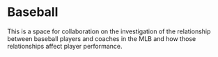 # Baseball

This is a space for collaboration on the investigation of the relationship between baseball players and coaches in the MLB and how those relationships affect player performance.
